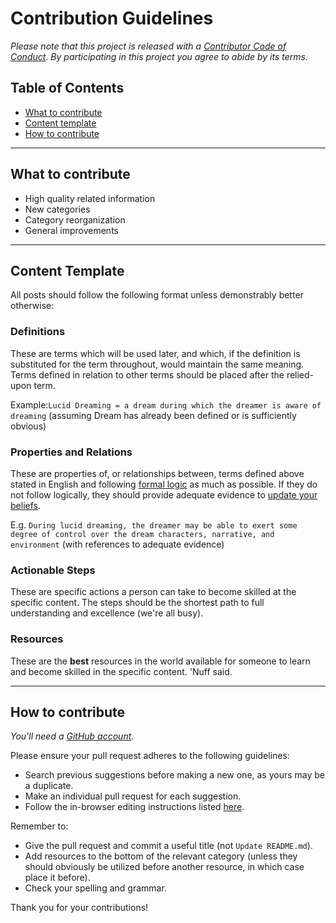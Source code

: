 # Contribution Guidelines

_Please note that this project is released with a [Contributor Code of Conduct](https://www.contributor-covenant.org/version/1/4/). By participating in this project you agree to abide by its terms._

## Table of Contents

- [What to contribute](#what-to-contribute)
- [Content template](#content-template)
- [How to contribute](#how-to-contribute)

---

## What to contribute
- High quality related information
- New categories
- Category reorganization
- General improvements

---

## Content Template
All posts should follow the following format unless demonstrably better otherwise:

### Definitions
These are terms which will be used later, and which, if the definition is substituted for the term throughout, would maintain the same meaning. Terms defined in relation to other terms should be placed after the relied-upon term.

Example:`Lucid Dreaming = a dream during which the dreamer is aware of dreaming` (assuming Dream has already been defined or is sufficiently obvious)

### Properties and Relations
These are properties of, or relationships between, terms defined above stated in English and following [formal logic](https://en.wikipedia.org/wiki/First-order_logic) as much as possible. If they do not follow logically, they should provide adequate evidence to [update your beliefs](https://en.wikipedia.org/wiki/Belief_revision).

E.g. `During lucid dreaming, the dreamer may be able to exert some degree of control over the dream characters, narrative, and environment` (with references to adequate evidence)

### Actionable Steps
These are specific actions a person can take to become skilled at the specific content. The steps should be the shortest path to full understanding and excellence (we're all busy).

### Resources
These are the **best** resources in the world available for someone to learn and become skilled in the specific content. 'Nuff said.

---

## How to contribute

_You'll need a [GitHub account](https://github.com/join)._

Please ensure your pull request adheres to the following guidelines:

- Search previous suggestions before making a new one, as yours may be a duplicate.
- Make an individual pull request for each suggestion.
- Follow the in-browser editing instructions listed [here](https://help.github.com/articles/editing-files-in-your-repository/).

Remember to:
- Give the pull request and commit a useful title (not `Update README.md`).
- Add resources to the bottom of the relevant category (unless they should obviously be utilized before another resource, in which case place it before).
- Check your spelling and grammar.

Thank you for your contributions!
